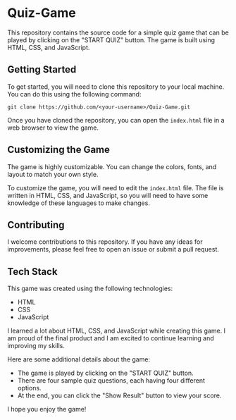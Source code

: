 # Quiz-Game

This repository contains the source code for a simple quiz game that can be played by clicking on the "START QUIZ" button. The game is built using HTML, CSS, and JavaScript.

## Getting Started

To get started, you will need to clone this repository to your local machine. You can do this using the following command:



```
git clone https://github.com/<your-username>/Quiz-Game.git
```


Once you have cloned the repository, you can open the `index.html` file in a web browser to view the game.

## Customizing the Game

The game is highly customizable. You can change the colors, fonts, and layout to match your own style.

To customize the game, you will need to edit the `index.html` file. The file is written in HTML, CSS, and JavaScript, so you will need to have some knowledge of these languages to make changes.

## Contributing

I welcome contributions to this repository. If you have any ideas for improvements, please feel free to open an issue or submit a pull request.

## Tech Stack

This game was created using the following technologies:

* HTML
* CSS
* JavaScript

I learned a lot about HTML, CSS, and JavaScript while creating this game. I am proud of the final product and I am excited to continue learning and improving my skills.

Here are some additional details about the game:

* The game is played by clicking on the "START QUIZ" button.
* There are four sample quiz questions, each having four different options.
* At the end, you can click the "Show Result" button to view your score.

I hope you enjoy the game!
